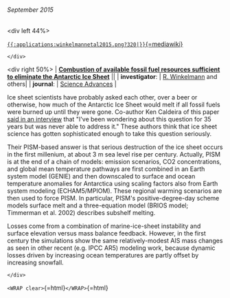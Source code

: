 ###### September 2015

\<div left 44%\>

[`{{:applications:winkelmannetal2015.png?320|}}`{=mediawiki}](http://advances.sciencemag.org/content/1/8/e1500589)

```{=html}
</div>
```
\<div right 50%\> \| **[Combustion of available fossil fuel resources
sufficient to eliminate the Antarctic Ice
Sheet](http://advances.sciencemag.org/content/1/8/e1500589)**
\|\| \| **investigator**: \| [R.
Winkelmann](http://www.pik-potsdam.de/~ricardaw/) and
others\| \| **journal**: \| [Science
Advances](http://advances.sciencemag.org/) \|

Ice sheet scientists have probably asked each other, over a beer or
otherwise, how much of the Antarctic Ice Sheet would melt if all fossil
fuels were burned up until they were gone. Co-author Ken Caldeira of
this paper [said in an
interview](http://www.npr.org/sections/thetwo-way/2015/09/11/439538952/what-would-happen-if-we-burned-up-all-of-earths-fossil-fuels)
that \"I\'ve been wondering about this question for 35 years but was
never able to address it.\" These authors think that ice sheet science
has gotten sophisticated enough to take this question seriously.

Their PISM-based answer is that serious destruction of the ice sheet
occurs in the first millenium, at about 3 m sea level rise per century.
Actually, PISM is at the end of a chain of models: emission scenarios,
CO2 concentrations, and global mean temperature pathways are first
combined in an Earth system model (GENIE) and then downscaled to surface
and ocean temperature anomalies for Antarctica using scaling factors
also from Earth system modeling (ECHAM5/MPIOM). These regional warming
scenarios are then used to force PISM. In particular, PISM\'s
positive-degree-day scheme models surface melt and a three-equation
model (BRIOS model; Timmerman et al. 2002) describes subshelf melting.

Losses come from a combination of marine-ice-sheet instability and
surface elevation versus mass balance feedback. However, in the first
century the simulations show the same relatively-modest AIS mass changes
as seen in other recent (e.g. IPCC AR5) modeling work, because dynamic
losses driven by increasing ocean temperatures are partly offset by
increasing snowfall.

```{=html}
</div>
```
`<WRAP clear>`{=html}`</WRAP>`{=html}
